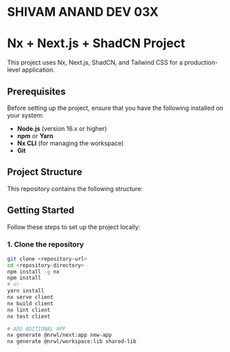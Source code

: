 # SHIVAM ANAND DEV 03X

# Nx + Next.js + ShadCN Project

This project uses Nx, Next.js, ShadCN, and Tailwind CSS for a production-level application.

## Prerequisites

Before setting up the project, ensure that you have the following installed on your system:

- **Node.js** (version 16.x or higher)
- **npm** or **Yarn**
- **Nx CLI** (for managing the workspace)
- **Git**

## Project Structure

This repository contains the following structure:

## Getting Started

Follow these steps to set up the project locally:

### 1. Clone the repository

```bash
git clone <repository-url>
cd <repository-directory>
npm install -g nx
npm install
# or
yarn install
nx serve client
nx build client
nx lint client
nx test client

# ADD ADITIONAL APP
nx generate @nrwl/next:app new-app
nx generate @nrwl/workspace:lib shared-lib
```
